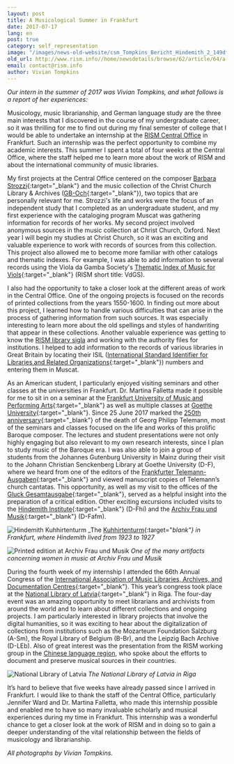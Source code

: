 ```yaml
---
layout: post
title: A Musicological Summer in Frankfurt
date: 2017-07-17
lang: en
post: true
category: self_representation
image: "/images/news-old-website/csm_Tompkins_Bericht_Hindemith_2_149df416d1.jpg"
old_url: http://www.rism.info//home/newsdetails/browse/62/article/64/a-musicological-summer-in-frankfurt.html
email: contact@rism.info
author: Vivian Tompkins
---
```



_Our intern in the summer of 2017 was Vivian Tompkins, and what follows is a report of her experiences:_

Musicology, music librarianship, and German language study are the three main interests that I discovered in the course of my undergraduate career, so it was thrilling for me to find out during my final semester of college that I would be able to undertake an internship at the [RISM Central Office](/organization/rism-zentralredaktion.html#c34) in Frankfurt. Such an internship was the perfect opportunity to combine my academic interests. This summer I spent a total of four weeks at the Central Office, where the staff helped me to learn more about the work of RISM and about the international community of music libraries.

My first projects at the Central Office centered on the composer [Barbara Strozzi](/self_representation/2017/07/03/barbara-strozzi-a-woman-composer-in-17thcentury.html){:target="_blank"} and the music collection of the Christ Church Library & Archives ([GB-Och](https://opac.rism.info/search?View=rism&siglum=GB-Och&Language=en){:target="_blank"}), two topics that are personally relevant for me. Strozzi's life and works were the focus of an independent study that I completed as an undergraduate student, and my first experience with the cataloging program Muscat was gathering information for records of her works. My second project involved anonymous sources in the music collection at Christ Church, Oxford. Next year I will begin my studies at Christ Church, so it was an exciting and valuable experience to work with records of sources from this collection. This project also allowed me to become more familiar with other catalogs and thematic indexes. For example, I was able to add information to several records using the Viola da Gamba Society's [Thematic Index of Music for Viols](http://vdgs.org.uk/thematic/){:target="_blank"} (RISM short title: VdGS).

I also had the opportunity to take a closer look at the different areas of work in the Central Office. One of the ongoing projects is focused on the records of printed collections from the years 1550-1600. In finding out more about this project, I learned how to handle various difficulties that can arise in the process of gathering information from such sources. It was especially interesting to learn more about the old spellings and styles of handwriting that appear in these collections. Another valuable experience was getting to know the [RISM library sigla](/sigla.html) and working with the authority files for institutions. I helped to add information to the records of various libraries in Great Britain by locating their ISIL ([International Standard Identifier for Libraries and Related Organizations](http://biblstandard.dk/isil/){:target="_blank"}) numbers and entering them in Muscat.

As an American student, I particularly enjoyed visiting seminars and other classes at the universities in Frankfurt. Dr. Martina Falletta made it possible for me to sit in on a seminar at the [Frankfurt University of Music and Performing Arts](http://www.hfmdk-frankfurt.info/){:target="_blank"} as well as multiple classes at [Goethe University](http://www.uni-frankfurt.de/43265859/muwi?legacy_request=1){:target="_blank"}. Since 25 June 2017 marked the [250th anniversary](/events/2017/06/22/the-250th-anniversary-of-the-death-of-georg.html){:target="_blank"} of the death of Georg Philipp Telemann, most of the seminars and classes focused on the life and works of this prolific Baroque composer. The lectures and student presentations were not only highly engaging but also relevant to my own research interests, since I plan to study music of the Baroque era. I was also able to join a group of students from the Johannes Gutenburg University in Mainz during their visit to the Johann Christian Senckenberg Library at Goethe University (D-F), where we heard from one of the editors of the [Frankfurter Telemann-Ausgaben](https://www.habsburgerverlag.de/startseite/frankfurter-telemann-ausgaben/){:target="_blank"} and viewed manuscript copies of Telemann’s church cantatas. This opportunity, as well as my visit to the offices of the [Gluck Gesamtausgabe](http://www.gluck-gesamtausgabe.de/){:target="_blank"}, served as a helpful insight into the preparation of a critical edition. Other exciting excursions included visits to the [Hindemith Institute](http://www.hindemith.info/de/home/){:target="_blank"} (D-Fhi) and the [Archiv Frau und Musik](http://www.archiv-frau-musik.de/cms/){:target="_blank"} (D-Fafm).

![Hindemith Kuhhirtenturm](http://rism.info/resources-old-website/news/Tompkins_Bericht_Hindemith_1_378x504.jpg)
_The [Kuhhirtenturm](http://www.hindemith.info/de/kabinett/){:target="_blank"} in Frankfurt, where Hindemith lived from 1923 to 1927_



![Printed edition at Archiv Frau und Musik](http://rism.info/resources-old-website/news/Tompkins_Bericht_Archiv_Frau_und_Musik_2_378x504_01.JPG)
_One of the many artifacts concerning women in music at Archiv Frau und Musik_

During the fourth week of my internship I attended the 66th Annual Congress of the [International Association of Music Libraries, Archives, and Documentation Centres](http://www.iaml.info/congresses/2017-riga){:target="_blank"}. This year’s congress took place at the [National Library of Latvia](http://lnb.lv/en){:target="_blank"} in Riga. The four-day event was an amazing opportunity to meet librarians and archivists from around the world and to learn about different collections and ongoing projects. I am particularly interested in library projects that involve the digital humanities, so it was exciting to hear about the digitalization of collections from institutions such as the Mozarteum Foundation Salzburg (A-Sm), the Royal Library of Belgium (B-Br), and the Leipzig Bach Archive (D-LEb). Also of great interest was the presentation from the RISM working group in the [Chinese language region](/workgroups/chinese-language-region/home.html), who spoke about the efforts to document and preserve musical sources in their countries.

![National Library of Latvia](http://rism.info/resources-old-website/news/Tompkins_Bericht_Riga_1_378x504.jpg)
_The National Library of Latvia in Riga_

It’s hard to believe that five weeks have already passed since I arrived in Frankfurt. I would like to thank the staff of the Central Office, particularly Jennifer Ward and Dr. Martina Falletta, who made this internship possible and enabled me to have so many invaluable scholarly and musical experiences during my time in Frankfurt. This internship was a wonderful chance to get a closer look at the work of RISM and in doing so to gain a deeper understanding of the vital relationship between the fields of musicology and librarianship.

_All photographs by Vivian Tompkins._

<script type="text/javascript">var switchTo5x=true;</script><script type="text/javascript" src="http://w.sharethis.com/button/buttons.js"></script><script type="text/javascript">stLight.options({publisher: "9b601438-1ce1-49d8-bfd7-9cff5df54c17", doNotHash: false, doNotCopy: false, hashAddressBar: false});</script>